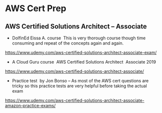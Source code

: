 # AWS Cert Prep

## AWS Certified Solutions Architect – Associate
- DolfinEd Eissa A. course ­ This is very thorough course though time consuming and repeat of the concepts again and again.

https://www.udemy.com/aws-certified-solutions-architect-associate-exam/

- A Cloud Guru course ­ AWS Certified Solutions Architect ­ Associate 2019

https://www.udemy.com/aws-certified-solutions-architect-associate/

- Practice test ­ by Jon Bonso – As most of the AWS cert questions are tricky so this practice tests are very helpful before taking the actual exam

https://www.udemy.com/aws-certified-solutions-architect-associate-amazon-practice-exams/
  
